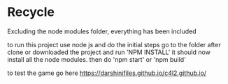 # Recycle
Excluding the node modules folder, everything has been included

to run this project use node js and do the initial steps go to the folder after clone or downloaded the project and run 'NPM INSTALL' it should now install all the node modules. then do 'npm start' or 'npm build'

to test the game go here
https://darshinifiles.github.io/c4l2.github.io/
